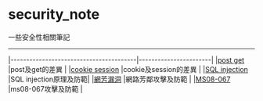 # security_note

一些安全性相關筆記

***
|----------------------------------------|-----------------------|
|[post get](php/post_get.md)             |post及get的差異        |
|[cookie session](php/cookie_session.md) |cookie及session的差異  |
|[SQL injection](php/sql_injection.md)   |SQL injection原理及防範|
|[網芳漏洞](ms/netbios.md)               |網路芳鄰攻擊及防範     |
|[MS08-067](ms/ms08_067.md)              |ms08-067攻擊及防範     |